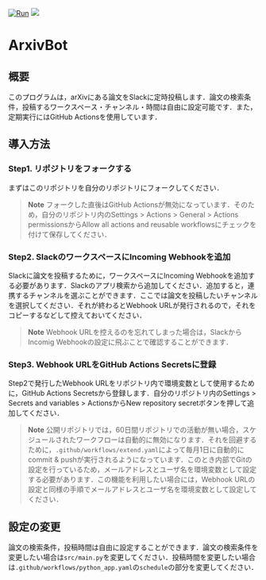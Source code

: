 [![Run](https://github.com/haruto2001/ArxivBot/actions/workflows/python_app.yaml/badge.svg)](https://github.com/haruto2001/ArxivBot/actions/workflows/python_app.yaml)
![](https://img.shields.io/github/languages/code-size/haruto2001/ArxivBot?color=success)

# ArxivBot

## 概要
このプログラムは，arXivにある論文をSlackに定時投稿します．論文の検索条件，投稿するワークスペース・チャンネル・時間は自由に設定可能です．また，定期実行にはGitHub Actionsを使用しています．

## 導入方法
### Step1. リポジトリをフォークする
まずはこのリポジトリを自分のリポジトリにフォークしてください．

>**Note**
>フォークした直後はGitHub Actionsが無効になっています．そのため，自分のリポジトリ内のSettings > Actions > General > Actions permissionsからAllow all actions and reusable workflowsにチェックを付けて保存してください．

### Step2. SlackのワークスペースにIncoming Webhookを追加
Slackに論文を投稿するために，ワークスペースにIncoming Webhookを追加する必要があります．Slackのアプリ検索から追加してください．追加すると，連携するチャンネルを選ぶことができます．ここでは論文を投稿したいチャンネルを選択してください．それが終わるとWebhook URLが発行されるので，それをコピーするなどして控えておいてください．

>**Note**
>Webhook URLを控えるのを忘れてしまった場合は，SlackからIncomig Webhookの設定に飛ぶことで確認することができます．

### Step3. Webhook URLをGitHub Actions Secretsに登録
Step2で発行したWebhook URLをリポジトリ内で環境変数として使用するために，GitHub Actions Secretsから登録します．自分のリポジトリ内のSettings > Secrets and variables > ActionsからNew repository secretボタンを押して追加してください．

>**Note**
>公開リポジトリでは，60日間リポジトリでの活動が無い場合，スケジュールされたワークフローは自動的に無効になります．それを回避するために，`.github/workflows/extend.yaml`によって毎月1日に自動的にcommit & pushが実行されるようになっています．このとき内部でGitの設定を行っているため，メールアドレスとユーザ名を環境変数として設定する必要があります．この機能を利用したい場合には，Webhook URLの設定と同様の手順でメールアドレスとユーザ名を環境変数として設定してください．

## 設定の変更
論文の検索条件，投稿時間は自由に設定することができます．論文の検索条件を変更したい場合は`src/main.py`を変更してください．投稿時間を変更したい場合は`.github/workflows/python_app.yaml`の`schedule`の部分を変更してください．